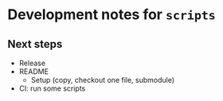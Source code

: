 # Development notes for `scripts`

## Next steps

* Release
* README
    * Setup (copy, checkout one file, submodule)
* CI: run some scripts
